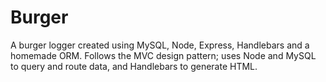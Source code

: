 # Burger
A burger logger created using MySQL, Node, Express, Handlebars and a homemade ORM. Follows the MVC design pattern; uses Node and MySQL to query and route data, and Handlebars to generate HTML.
